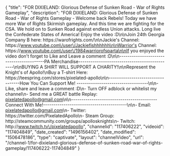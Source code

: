 {
    "title": "FOR DIXIELAND: Glorious Defense of Sunken Road - War of Rights Gameplay",
    "description": "FOR DIXIELAND: Glorious Defense of Sunken Road - War of Rights Gameplay - Welcome back Rebels!  Today we have more War of Rights Skirmish gameplay.  And this time we are fighting for the CSA.  We hold on to Sunken Road against endless Union attacks.  Long live the Confederate States of America!  Enjoy the video :D\n\nJoin 24th Georgia Company B here: https:\/\/warofrights.com\/\n\nJackie's Channel: https:\/\/www.youtube.com\/user\/Jackiefishhhhhh\n\nWarrior's Channel: https:\/\/www.youtube.com\/user\/1984warriorofsparta\n\nIf you enjoyed the video don't forget to Like and Leave a comment :D\n\n-----------------------------------------PA Merchandise----------------------------------------------\n\nBUYING A SHIRT WILL SUPPORT A CHARITY!\n\nRepresent the Knight's of Apollo!\nBuy a T-shirt Here: https:\/\/teespring.com\/stores\/pixelated-apollo\n\n----------------------------------How You Can Support Me! -----------------------------------\n\n- Like, share and leave a comment :D\n- Turn OFF adblock or whitelist my channel\n- Send me a GREAT battle Replay: pixelatedapollo@gmail.com\n\n------------------------------------------Connect With Me!-----------------------------------------\n\n- Email: pixelatedapollo@gmail.com\n- Twitter: https:\/\/twitter.com\/PixelatedApollo\n- Steam Group:  http:\/\/steamcommunity.com\/groups\/apollosknights\n- Twitch: http:\/\/www.twitch.tv\/pixelatedapollo",
    "channelid": "117406222",
    "videoid": "117404849",
    "date_created": "1496156402",
    "date_modified": "1506478186",
    "type": "captivate",
    "layout": "channelVideo",
    "url": "\/channel-1\/for-dixieland-glorious-defense-of-sunken-road-war-of-rights-gameplay\/117406222-117404849"
}